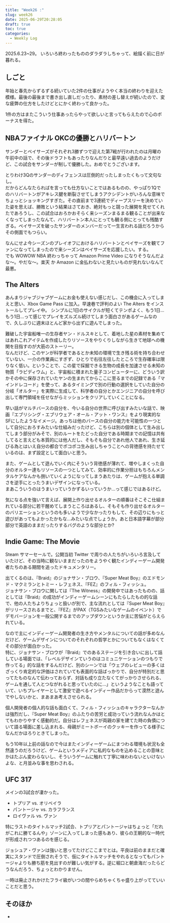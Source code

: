 ```yaml
---
title: "Week26 :"
slug: week26
date: 2025-06-29T20:28:05
draft: true
toc: true
categories:
  - Weekly Log
---
```

2025.6.23~29。
いろいろ終わったもののダラダラしちゃって、絵描く前に日が暮れる。

## しごと

年始と春先からずるずる続いていた2件の仕事がようやく本当の終わりを迎えた模様。最後の最後まで書き出し直しだったり、素材の差し替えが続いたので、変な疲弊の仕方をしたけどとにかく終わって良かった。

1件の方はまたこういう仕事あったらやって欲しいと言ってもらえたので心のボーナスを得た。

## NBAファイナル OKCの優勝とハリバートン

サンダーとペイサーズがそれぞれ3勝ずつで迎えた第7戦が行われたのは月曜の午前中の話で、その後ドラフトもあったりなんだりと最早遠い過去のようだけど、この試合をサンダーが制して優勝した。おめでとうございます。

とりわけ3Qのサンダーのディフェンスは圧倒的だったしまったくもって文句なし。  
だからどんなたらればを言っても仕方ないことではあるものの、やっぱり1Qでのハリバートンがアキレス腱を断裂させてしまうアクシデントがいろんな意味でちょっとショッキングすぎた。その直前まで3連続でディープスリーを決めていた姿を思えば、勝敗という結果はさておき、絶対もっと競った展開を見せてくれたであろうし、この試合はおろかおそらく来シーズンまるまる観ることが出来なくなってしまったなんて、ハリバートン本人にとっても観る側にとっても残酷すぎる。ペイサーズを破ったサンダーのメンバーだって一生言われる話だろうからその側面でもつらい。

なんにせよ今シーズンのプレイオフにおけるハリバートンとペイサーズを観てファンになってしまったので来シーズンはペイサーズを応援したい。する。  
でも WOWOW NBA 終わっちゃって Amazon Prime Video になりそうなんだよな〜。やだな〜。楽天 か Amazon に金払わないと見たいものが見れないなんて最悪。

## The Alters

あんまりジャブジャブゲームにお金も使えない感じだし、この機会に入ってしまえと思い、Xbox Game Pass に加入。早速巷で評判のよい The Alters をインストールしてプレイ中。
シンプルに1日のサイクルが短くてテンポよく、もう1日…もう1日…って感じでプレイをズルズル続けてしまう面白さがあるゲームなので、久しぶりに週末ほとんど家から出ずに遊んでしまった。

難破した宇宙船唯一の生存者ヤン・ドルスキとして、着地した星の素材を集めてはあれこれアイテムを作成したりリソースをやりくりしながら生きて地球への機関を目指すのが大筋のストーリー。  
なんだけど、このヤンが科学者であるとか未知の環境で生き残る術を持ち合わせていない、一介の作業員にすぎず、ひとりで右往左往したところで生存確率は限りなく低い。ということで、この星で採掘できる生物の成長を加速させる未知の物質「ラピディウム」と、宇宙船に積まれた量子コンピューターに、どういう訳かその中に保存されていたヤンの生まれてからここに至るまでの記録である「マインドレコード」を使って、あるタイミングで別の行動の選択をしていた自分の分岐「オルター」を実際に生成して、科学者の自分とかエンジニアの自分を呼び出して専門領域を任せながらミッションをクリアしていくことになる。

早い話がマルチバースの自分を、今いる自分の世界に呼び出すみたいな話で、映画『エブリシング・エブリウェア・オール・アット・ワンス』をより現実的なSFにしたようなイメージ。あっちは他のバースの自分の能力を可能性の一つとして自分におろすみたいな仕組みだったけど、こちらは別の個体として生み出してしまう部分がみそで、別のルートをたどった自分である時期までの記憶は共有してると言えども本質的には他人だし、そもそも自分であれ他人であれ、生き延びる為とはいえ自分の都合でポコポコ生み出しちゃうことへの背徳感を持たせているのは、まず設定として面白いと思う。

また、ゲームとして遊んでいく内にそういう背徳感が薄れて、増やしまくった自分のオルター達もリソースの一つとしてみて、効率的に作業分担はもちろんメンタルケアなんかも捌いていくようになってしまうあたりは、ゲームが抱える単調さを逆手にとったうまいデザインになっている。  
まあこういうのはうまいっていうかずるいっていうか…って感じではあるけど。

気になる点を強いて言えば、展開上作り出せるオルターの順番はそこそこ仕組まれている部分に若干醒めてしまうところはあるし、そもそも作り出せるオルターのバリエーションというのも多いようで少なかったりもして、その辺りにもっと遊びがあってもよかったかもな…みたいな点でしょうか。あと日本語字幕が部分部分で英語のままだったりするバグのような部分とか?

## Indie Game: The Movie

Steam サマーセールで。公開当初 Twitter で周りの人たちがいろいろ言及していたけど、その当時に観ないままだったのをようやく観たインディーゲーム開発者たちのある期間を追ったドキュメンタリー。

出てくるのは、『Braid』のジョナサン・ブロウ、『Super Meat Boy』のエドモンド・マクミランとトミー・レフェネス、『FEZ』のフィル・フィッシュ。  
ジョナサン・ブロウに関しては『The Witness』の開発中ではあったものの、話としては『Braid』の成功がインディーゲームシーンにもたらしたもの的な話で、他の人たちよりちょっと扱いが別で、主な流れとしては『Super Meat Boy』がリリースされるまでと、『FEZ』がPAX（TGSみたいなゲームのイベント）でデモバージョンを一般公開するまでのアップダウンというか主に苦悩がとらえられている。

なので主にインディーゲーム開発者の生き方やメンタルについての話が多めなんだけど、ゲームデザインについてのそれぞれの哲学とかについてもなくはなくてその部分が面白かった。  
特に、ジョナサン・ブロウが『Braid』でのあるステージを引き合いに出して話している場面では、「レベルデザインていうのはコミュニケーションのつもりで作ってる」的な話をするんだけど、別のシーンでは「ウェブのレビューの多くはざっくり肯定的な評価はされていても表面的な話ばっかりで、自分が特別だと思ってたものなんて伝わっておらず、対話も成り立たなくてがっかりさせられる、ゲームを通して人とつながれると思っていたのに…」というようなことも語っていて、いちプレイヤーとして激安で遊べるインディー作品だからって漠然と遊んでやしないかと、まあまあ考えさせられる。

個人開発者の個人的な話も面白くて、フィル・フィッシュのキャラクターなんかは強烈だし、『Super Meat Boy』のふたりの苦労と成功っていう流れなんかはとてもわかりやすく感動的だ。自分はレフェネスが両親の家を建てた時の負債について語る場面に差し込まれる、母親がミートボーイのクッキーを作ってる様子になんだかほろりときてしまった。

もう10年以上前の話なので今はまたインディーゲームにまつわる環境も状況も全然違うのだろうけど、ゲームというメディアに私的なものを込めることの意味とかはたぶん変わらないし、そういうゲームに触れて丁寧に味わわないといけないよな、と月並みな事を思わされる。

## UFC 317

メインの3試合が凄かった。

- トプリア vs. オリベイラ
- パントージャ vs. カラフランス
- ロイヴァル vs. ヴァン

特にラストのタイトルマッチ2試合、トプリアとパントージャはちょっと「だれがこれに勝てるんや」ゾーンに入ってしまった感もあり、彼らの王朝的な一時代が形成されつつあるのを感じる。

ジョシュア・ヴァンは強いと思ってたけどここまでとは。平良は前のままだと確実にスタンドで圧倒されそうで、仮にタイトルマッチをやれるとなってもパントージャよりも勝ち筋を見出すのが難しい気がする。逆に堀口と朝倉海だったらどうなんだろう、ちょっとわかりません。

一時は廃止されかけたフライ級がいつの間やらめちゃくちゃ盛り上がってていいことだと思う。

## そのほか

- 